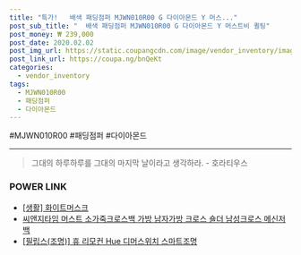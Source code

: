 ```yaml
--- 
title: "특가!   배색 패딩점퍼 MJWN010R00 G 다이아몬드 Y 머스..." 
post_sub_title: "  배색 패딩점퍼 MJWN010R00 G 다이아몬드 Y 머스트비 퀼팅" 
post_money: ₩ 239,000 
post_date: 2020.02.02 
post_img_url: https://static.coupangcdn.com/image/vendor_inventory/images/2018/10/11/4/0/4df79c0c-9736-41b2-8d41-bb77e6197d87.jpg 
post_link_url: https://coupa.ng/bnQeKt 
categories: 
  - vendor_inventory 
tags: 
  - MJWN010R00 
  - 패딩점퍼 
  - 다이아몬드 
--- 
```

  #MJWN010R00 #패딩점퍼 #다이아몬드 
<hr> 

> 그대의 하루하루를 그대의 마지막 날이라고 생각하라. - 호라티우스 


### POWER LINK

* <a href="https://blog.naver.com/fasyy4321/221759362310" target="_blank"> [생활] 화이트머스크  </a>
* <a href="https://blog.naver.com/sakai111/221783630944" target="_blank">씨앤지타임 머스트 소가죽크로스백 가방 남자가방 크로스 숄더 남성크로스 메신저백</a>
* <a href="https://blog.naver.com/santokki14/221784838622" target="_blank">[필립스(조명)] 휴 리모컨 Hue 디머스위치 스마트조명</a>

